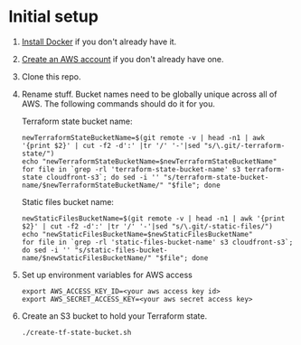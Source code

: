 # Initial setup

1. [Install Docker](https://docs.docker.com/get-docker/) if you don't already have it. 

2. [Create an AWS account](https://aws.amazon.com/) if you don't already have one.

3. Clone this repo.

4. Rename stuff. Bucket names need to be globally unique across all of AWS. The following commands should do it for you.

    Terraform state bucket name:

    ```
    newTerraformStateBucketName=$(git remote -v | head -n1 | awk '{print $2}' | cut -f2 -d':' |tr '/' '-'|sed "s/\.git/-terraform-state/")
    echo "newTerraformStateBucketName=$newTerraformStateBucketName"
    for file in `grep -rl 'terraform-state-bucket-name' s3 terraform-state cloudfront-s3`; do sed -i '' "s/terraform-state-bucket-name/$newTerraformStateBucketName/" "$file"; done
    ```

    Static files bucket name:

    ```
    newStaticFilesBucketName=$(git remote -v | head -n1 | awk '{print $2}' | cut -f2 -d':' |tr '/' '-'|sed "s/\.git/-static-files/")
    echo "newStaticFilesBucketName=$newStaticFilesBucketName"
    for file in `grep -rl 'static-files-bucket-name' s3 cloudfront-s3`; do sed -i '' "s/static-files-bucket-name/$newStaticFilesBucketName/" "$file"; done
    ```

5. Set up environment variables for AWS access 

    ```
   export AWS_ACCESS_KEY_ID=<your aws access key id>
   export AWS_SECRET_ACCESS_KEY=<your aws secret access key>
    ```

6. Create an S3 bucket to hold your Terraform state.

    ```
   ./create-tf-state-bucket.sh
    ```

